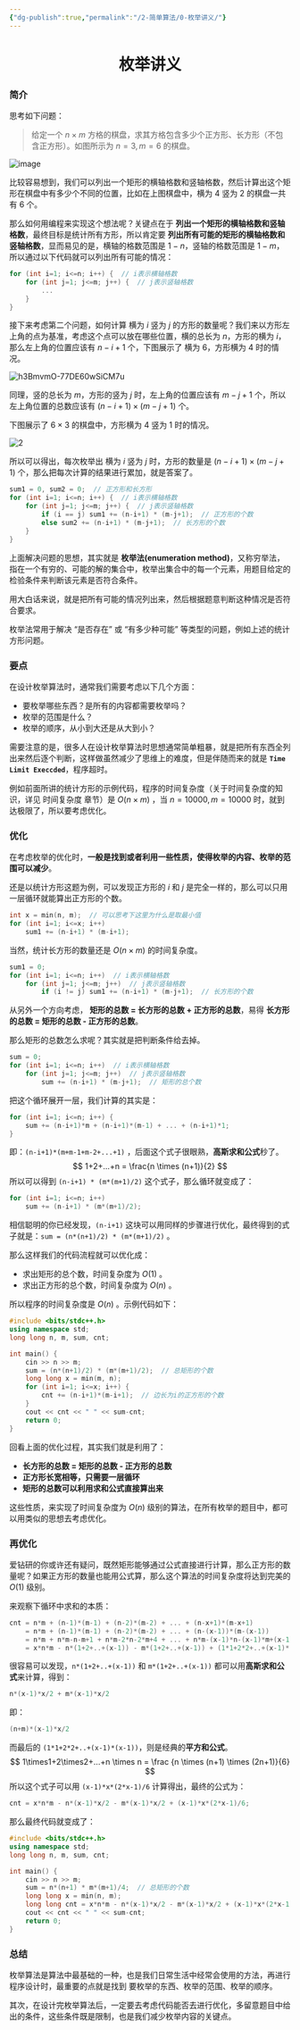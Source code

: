 ```yaml
---
{"dg-publish":true,"permalink":"/2-简单算法/0-枚举讲义/"}
---
```


<h1 style="text-align: center;">枚举讲义</h1>

### 简介

思考如下问题：

> 给定一个 $n \times m$ 方格的棋盘，求其方格包含多少个正方形、长方形（不包含正方形）。如图所示为 $n=3,m=6$ 的棋盘。

![image](https://ooo.0x0.ooo/2024/03/03/OyPgJs.png)

比较容易想到，我们可以列出一个矩形的横轴格数和竖轴格数，然后计算出这个矩形在棋盘中有多少个不同的位置，比如在上图棋盘中，横为 $4$ 竖为 $2$ 的棋盘一共有 $6$ 个。

那么如何用编程来实现这个想法呢？关键点在于 **列出一个矩形的横轴格数和竖轴格数**，最终目标是统计所有方形，所以肯定要 **列出所有可能的矩形的横轴格数和竖轴格数**，显而易见的是，横轴的格数范围是 $1-n$，竖轴的格数范围是 $1-m$，所以通过以下代码就可以列出所有可能的情况：

```cpp
for (int i=1; i<=n; i++) {  // i表示横轴格数
	for (int j=1; j<=m; j++) {  // j表示竖轴格数
        ...
    }
}
```

接下来考虑第二个问题，如何计算 横为 $i$ 竖为 $j$ 的方形的数量呢？我们来以方形左上角的点为基准，考虑这个点可以放在哪些位置，横的总长为 $n$，方形的横为 $i$，那么左上角的位置应该有 $n-i+1$ 个，下图展示了 横为 $6$，方形横为 $4$ 时的情况。

![h3BmvmO-77DE60wSiCM7u](https://ooo.0x0.ooo/2024/03/03/OyPJTa.png)

同理，竖的总长为 $m$，方形的竖为 $j$ 时，左上角的位置应该有 $m-j+1$ 个，所以 左上角位置的总数应该有 $(n-i+1) \times (m-j+1)$ 个。

下图展示了 $6 \times 3$ 的棋盘中，方形横为 $4$ 竖为 $1$ 时的情况。

![2](https://ooo.0x0.ooo/2024/03/03/OyPmlK.png)

所以可以得出，每次枚举出 横为 $i$ 竖为 $j$ 时，方形的数量是 $(n-i+1) \times (m-j+1)$ 个，那么把每次计算的结果进行累加，就是答案了。

```cpp
sum1 = 0, sum2 = 0;  // 正方形和长方形
for (int i=1; i<=n; i++) {  // i表示横轴格数
	for (int j=1; j<=m; j++) {  // j表示竖轴格数
        if (i == j) sum1 += (n-i+1) * (m-j+1);  // 正方形的个数
        else sum2 += (n-i+1) * (m-j+1);  // 长方形的个数
    }
}
```

上面解决问题的思想，其实就是 **枚举法(enumeration method)**，又称穷举法，指在一个有穷的、可能的解的集合中，枚举出集合中的每一个元素，用题目给定的检验条件来判断该元素是否符合条件。

用大白话来说，就是把所有可能的情况列出来，然后根据题意判断这种情况是否符合要求。

枚举法常用于解决 “是否存在” 或 “有多少种可能” 等类型的问题，例如上述的统计方形问题。 

### 要点

在设计枚举算法时，通常我们需要考虑以下几个方面：

- 要枚举哪些东西？是所有的内容都需要枚举吗？
- 枚举的范围是什么？
- 枚举的顺序，从小到大还是从大到小？

需要注意的是，很多人在设计枚举算法时思想通常简单粗暴，就是把所有东西全列出来然后逐个判断，这样做虽然减少了思维上的难度，但是伴随而来的就是 **`Time Limit Execcded`**，程序超时。

例如前面所讲的统计方形的示例代码，程序的时间复杂度（关于时间复杂度的知识，详见 时间复杂度 章节）是 $O(n \times m)$ ，当 $n=10000, m=10000$ 时，就到达极限了，所以要考虑优化。

### 优化

在考虑枚举的优化时，**一般是找到或者利用一些性质，使得枚举的内容、枚举的范围可以减少**。

还是以统计方形这题为例，可以发现正方形的 $i$ 和 $j$ 是完全一样的，那么可以只用一层循环就能算出正方形的个数。

```cpp
int x = min(n, m);  // 可以思考下这里为什么是取最小值
for (int i=1; i<=x; i++)
	sum1 += (n-i+1) * (m-i+1);
```

当然，统计长方形的数量还是 $O(n \times m)$ 的时间复杂度。

```cpp
sum1 = 0;
for (int i=1; i<=n; i++)  // i表示横轴格数
	for (int j=1; j<=m; j++)  // j表示竖轴格数
        if (i != j) sum1 += (n-i+1) * (m-j+1);  // 长方形的个数
```

从另外一个方向考虑， **矩形的总数 = 长方形的总数 + 正方形的总数**，易得 **长方形的总数 = 矩形的总数 - 正方形的总数**。

那么矩形的总数怎么求呢？其实就是把判断条件给去掉。

```cpp
sum = 0;
for (int i=1; i<=n; i++)  // i表示横轴格数
	for (int j=1; j<=m; j++)  // j表示竖轴格数
        sum += (n-i+1) * (m-j+1);  // 矩形的总个数
```

把这个循环展开一层，我们计算的其实是：

```cpp
for (int i=1; i<=n; i++) {
    sum += (n-i+1)*m + (n-i+1)*(m-1) + ... + (n-i+1)*1;
}
```

即：`(n-i+1)*(m+m-1+m-2+...+1)` ，后面这个式子很眼熟，**高斯求和公式**秒了。
$$
1+2+...+n = \frac{n \times (n+1)}{2}
$$
所以可以得到 `(n-i+1) * (m*(m+1)/2)`  这个式子，那么循环就变成了：

```cpp
for (int i=1; i<=n; i++)
    sum += (n-i+1) * (m*(m+1)/2);
```

相信聪明的你已经发现，`(n-i+1)` 这块可以用同样的步骤进行优化，最终得到的式子就是：`sum = (n*(n+1)/2) * (m*(m+1)/2)` 。

那么这样我们的代码流程就可以优化成：

- 求出矩形的总个数，时间复杂度为 $O(1)$ 。
- 求出正方形的总个数，时间复杂度为 $O(n)$ 。

所以程序的时间复杂度是 $O(n)$ 。示例代码如下：

```cpp
#include <bits/stdc++.h>
using namespace std;
long long n, m, sum, cnt; 

int main() {
	cin >> n >> m;
	sum = (n*(n+1)/2) * (m*(m+1)/2);  // 总矩形的个数
	long long x = min(m, n);
	for (int i=1; i<=x; i++) {
		cnt += (n-i+1)*(m-i+1);  // 边长为i的正方形的个数 
	} 
	cout << cnt << " " << sum-cnt;
	return 0;
}
```

回看上面的优化过程，其实我们就是利用了：

- **长方形的总数 = 矩形的总数 - 正方形的总数**
- **正方形长宽相等，只需要一层循环**
- **矩形的总数可以利用求和公式直接算出来**

这些性质，来实现了时间复杂度为 $O(n)$ 级别的算法，在所有枚举的题目中，都可以用类似的思想去考虑优化。

### 再优化

爱钻研的你或许还有疑问，既然矩形能够通过公式直接进行计算，那么正方形的数量呢？如果正方形的数量也能用公式算，那么这个算法的时间复杂度将达到完美的 $O(1)$ 级别。

来观察下循环中求和的本质：

```cpp
cnt = n*m + (n-1)*(m-1) + (n-2)*(m-2) + ... + (n-x+1)*(m-x+1)
    = n*m + (n-1)*(m-1) + (n-2)*(m-2) + ... + (n-(x-1))*(m-(x-1))
    = n*m + n*m-n-m+1 + n*m-2*n-2*m+4 + ... + n*m-(x-1)*n-(x-1)*m+(x-1)*(x-1)
    = x*n*m - n*(1+2+..+(x-1)) - m*(1+2+..+(x-1)) + (1*1+2*2+..+(x-1)*(x-1))
```

很容易可以发现，`n*(1+2+..+(x-1))` 和 `m*(1+2+..+(x-1))` 都可以用**高斯求和公式**来计算，得到：

```cpp
n*(x-1)*x/2 + m*(x-1)*x/2
```

即：

```cpp
(n+m)*(x-1)*x/2
```

而最后的 `(1*1+2*2+..+(x-1)*(x-1))`，则是经典的**平方和公式**。
$$
1\times1+2\times2+...+n \times n = \frac {n \times (n+1) \times (2n+1)}{6}
$$
所以这个式子可以用 `(x-1)*x*(2*x-1)/6` 计算得出，最终的公式为：

```cpp
cnt = x*n*m - n*(x-1)*x/2 - m*(x-1)*x/2 + (x-1)*x*(2*x-1)/6;
```

那么最终代码就变成了：

```cpp
#include <bits/stdc++.h>
using namespace std;
long long n, m, sum, cnt; 

int main() {
	cin >> n >> m;
	sum = n*(n+1) * m*(m+1)/4;  // 总矩形的个数
	long long x = min(n, m);
	long long cnt = x*n*m - n*(x-1)*x/2 - m*(x-1)*x/2 + (x-1)*x*(2*x-1)/6;
	cout << cnt << " " << sum-cnt;
	return 0;
}
```

### 总结

枚举算法是算法中最基础的一种，也是我们日常生活中经常会使用的方法，再进行程序设计时，最重要的点就是找到 要枚举的东西、枚举的范围、枚举的顺序。

其次，在设计完枚举算法后，一定要去考虑代码能否去进行优化，多留意题目中给出的条件，这些条件既是限制，也是我们减少枚举内容的关键点。
